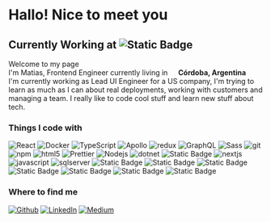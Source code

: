 <h1>Hallo! Nice to meet you</h1>
<h2>Currently Working at <img alt="Static Badge" src="https://img.shields.io/badge/Symmetry%20Systems%20-123?style=flat-square&logo=acclaim&labelColor=%2326689A&color=%2326689A">
</h2>

<p>Welcome to my page<br/> I'm Matias, Frontend Engineer currently living in <img src="https://cdn-icons-png.flaticon.com/256/4628/4628694.png" width="13"/> <b>Córdoba, Argentina</b><br/>
I'm currently working as Lead UI Engineer for a US company, I'm trying to learn as much as I can about real deployments, working with customers and managing a team.
    I really like to code cool stuff and learn new stuff about tech.
</p>

<h3>Things I code with</h3>
<p>
    <img alt="React" src="https://img.shields.io/badge/-React-45b8d8?style=flat-square&logo=react&logoColor=white" />
  <img alt="Docker" src="https://img.shields.io/badge/-Docker-46a2f1?style=flat-square&logo=docker&logoColor=white" />
  <img alt="TypeScript" src="https://img.shields.io/badge/-TypeScript-007ACC?style=flat-square&logo=typescript&logoColor=white" />
  <img alt="Apollo" src="https://img.shields.io/badge/-Apollo%20GraphQL-311C87?style=flat-square&logo=apollo-graphql&logoColor=white" />
  <img alt="redux" src="https://img.shields.io/badge/-Redux-764ABC?style=flat-square&logo=redux&logoColor=white" />
  <img alt="GraphQL" src="https://img.shields.io/badge/-GraphQL-E10098?style=flat-square&logo=graphql&logoColor=white" />
  <img alt="Sass" src="https://img.shields.io/badge/-Sass-CC6699?style=flat-square&logo=sass&logoColor=white" />
  <img alt="git" src="https://img.shields.io/badge/-Git-F05032?style=flat-square&logo=git&logoColor=white" />
  <img alt="npm" src="https://img.shields.io/badge/-NPM-CB3837?style=flat-square&logo=npm&logoColor=white" />
  <img alt="html5" src="https://img.shields.io/badge/-HTML5-E34F26?style=flat-square&logo=html5&logoColor=white" />
  <img alt="Prettier" src="https://img.shields.io/badge/-Prettier-F7B93E?style=flat-square&logo=prettier&logoColor=white" />
  <img alt="Nodejs" src="https://img.shields.io/badge/-Nodejs-43853d?style=flat-square&logo=Node.js&logoColor=white" />
  <img alt="dotnet" src="https://img.shields.io/badge/-.NET-123?style=flat-square&logo=.net&logoColor=white" />
    <img alt="Static Badge" src="https://img.shields.io/badge/C%23-123?style=flat-square&logo=csharp&color=%23512BD4">
  <img alt="nextjs" src="https://img.shields.io/badge/NextJS-123?style=flat-square&logo=next.js&logoColor=white&labelColor=grey&color=grey"/>
  <img alt="javascript" src="https://img.shields.io/badge/JavaScript-123?style=flat-square&logo=javascript&logoColor=black&labelColor=%23F7DF1E&color=%23F7DF1E"/>
<img alt="sqlserver" src="https://img.shields.io/badge/MS%20SQL%20Server-123?style=flat-square&logo=microsoftsqlserver&logoColor=white&labelColor=%23CC2927&color=%23CC2927"/>
  <img alt="Static Badge" src="https://img.shields.io/badge/CSS3-123?style=flat-square&logo=css3&logoColor=white&labelColor=%231572B6&color=%231572B6">
  <img alt="Static Badge" src="https://img.shields.io/badge/Postman-123?style=flat-square&logo=postman&logoColor=white&labelColor=%23FF6C37&color=%23FF6C37">
<img alt="Static Badge" src="https://img.shields.io/badge/Lerna-123?style=flat-square&logo=lerna&logoColor=white&labelColor=%239333EA&color=%239333EA">
<img alt="Static Badge" src="https://img.shields.io/badge/NX-123?style=flat-square&logo=nx&logoColor=white&labelColor=%23143055&color=%23143055">
<img alt="Static Badge" src="https://img.shields.io/badge/Vite-123?style=flat-square&logo=vite&logoColor=white&labelColor=%23646CFF&color=%23646CFF">
<img alt="Static Badge" src="https://img.shields.io/badge/Linux-123?style=flat-square&logo=linux&logoColor=black&labelColor=%23FCC624&color=%23FCC624">
<img alt="Static Badge" src="https://img.shields.io/badge/ChatGPT-123?style=flat-square&logo=openai&logoColor=white&labelColor=%23412991&color=%23412991">
</p>



<h3>Where to find me</h3>
<p><a href="https://github.com/matias9477" target="_blank"><img alt="Github" src="https://img.shields.io/badge/GitHub-%2312100E.svg?&style=for-the-badge&logo=Github&logoColor=white" /></a>  <a href="https://www.linkedin.com/in/matias-turra/" target="_blank"><img alt="LinkedIn" src="https://img.shields.io/badge/linkedin-%230077B5.svg?&style=for-the-badge&logo=linkedin&logoColor=white" /></a> <a href="https://medium.com/@matias.turra" target="_blank"><img alt="Medium" src="https://img.shields.io/badge/medium-%2312100E.svg?&style=for-the-badge&logo=medium&logoColor=white" /></a>
</p>

<!---
matias9477/matias9477 is a ✨ special ✨ repository because its `README.md` (this file) appears on your GitHub profile.
You can click the Preview link to take a look at your changes.
--->
